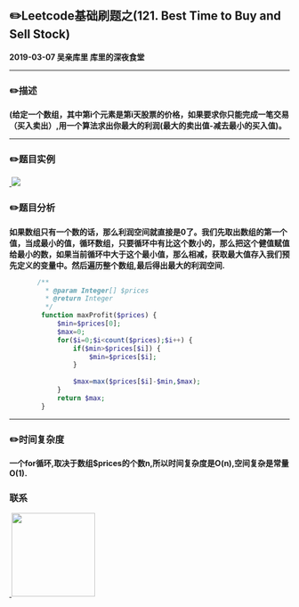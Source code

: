 ## :pencil2:Leetcode基础刷题之(121. Best Time to Buy and Sell Stock)
**2019-03-07 吴亲库里 库里的深夜食堂**
****
### :pencil2:描述
 **(给定一个数组，其中第i个元素是第i天股票的价格，如果要求你只能完成一笔交易（买入卖出）,用一个算法求出你最大的利润(最大的卖出值-减去最小的买入值)。**
****

### :pencil2:题目实例
<a href="https://github.com/wuqinqiang/">
​    <img src="https://github.com/wuqinqiang/Lettcode-php/blob/master/images/121.png">
</a> 

### :pencil2:题目分析
**如果数组只有一个数的话，那么利润空间就直接是0了。我们先取出数组的第一个值，当成最小的值，循环数组，只要循环中有比这个数小的，那么把这个健值赋值给最小的数，如果当前循环中大于这个最小值，那么相减，获取最大值存入我们预先定义的变量中。然后遍历整个数组,最后得出最大的利润空间.**

```php
       /**
         * @param Integer[] $prices
         * @return Integer
         */
        function maxProfit($prices) {
            $min=$prices[0];
            $max=0;
            for($i=0;$i<count($prices);$i++) {
                if($min>$prices[$i]) {
                    $min=$prices[$i];
                }
                
                $max=max($prices[$i]-$min,$max);
            }
            return $max;
        }
```
****

### :pencil2:时间复杂度

**一个for循环,取决于数组$prices的个数n,所以时间复杂度是O(n),空间复杂是常量O(1).**

### 联系

<a href="https://github.com/wuqinqiang/">
​    <img src="https://github.com/wuqinqiang/Lettcode-php/blob/master/qrcode_for_gh_c194f9d4cdb1_430.jpg" width="150px" height="150px">
</a> 
   
    
    
    

